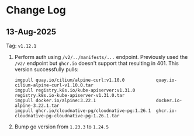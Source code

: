 # Change Log

## 13-Aug-2025
Tag: `v1.12.1`

1. Perform auth using `/v2/../manifests/...` endpoint. Previously used the `/v2/` endpoint but `ghcr.io` doesn't support that resulting in 401. This version successfully pulls:
   ```
   imgpull quay.io/cilium/alpine-curl:v1.10.0            quay.io-cilium-alpine-curl-v1.10.0.tar
   imgpull registry.k8s.io/kube-apiserver:v1.31.0        registry.k8s.io-kube-apiserver-v1.31.0.tar
   imgpull docker.io/alpine:3.22.1                       docker.io-alpine-3.22.1.tar
   imgpull ghcr.io/cloudnative-pg/cloudnative-pg:1.26.1  ghcr.io-cloudnative-pg-cloudnative-pg-1.26.1.tar
   ```
2. Bump go version from `1.23.3` to `1.24.5`
